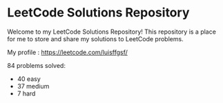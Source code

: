 # LeetCode Solutions Repository
Welcome to my LeetCode Solutions Repository! This repository is a place for me to store and share my solutions to LeetCode problems.

My profile : https://leetcode.com/luisffgsf/

84 problems solved:
  - 40 easy
  - 37 medium
  - 7 hard
